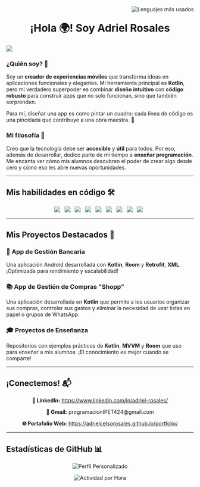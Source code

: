 <div align="center" style="position: relative;">
  <h1 style="display: inline-block;">¡Hola 🌍! Soy Adriel Rosales</h1>
  <div style="position: absolute; top: 0; right: 0; display: inline-block;">
    <img src="https://github-readme-stats.vercel.app/api/top-langs/?username=ADRIELCELSOROSALES&layout=compact&theme=dark" alt="Lenguajes más usados" />
  </div>
</div>

<!-- Divisor horizontal (gradiente) -->
<img src="https://user-images.githubusercontent.com/73097560/115834477-dbab4500-a447-11eb-908a-139a6edaec5c.gif">

### ¿Quién soy? 🤔

Soy un **creador de experiencias móviles** que transforma ideas en aplicaciones funcionales y elegantes. Mi herramienta principal es **Kotlin**, pero mi verdadero superpoder es combinar **diseño intuitivo** con **código robusto** para construir apps que no solo funcionan, sino que también sorprenden.

Para mí, diseñar una app es como pintar un cuadro: cada línea de código es una pincelada que contribuye a una obra maestra. 🎨

### Mi filosofía 💭

Creo que la tecnología debe ser **accesible** y **útil** para todos. Por eso, además de desarrollar, dedico parte de mi tiempo a **enseñar programación**. Me encanta ver cómo mis alumnos descubren el poder de crear algo desde cero y cómo eso les abre nuevas oportunidades.

---

## Mis habilidades en código 🛠️

<p align="center">
  <img src="https://img.shields.io/badge/Kotlin-7F52FF?style=for-the-badge&logo=kotlin&logoColor=white" />&nbsp;&nbsp;
  <img src="https://img.shields.io/badge/XML-800020?style=for-the-badge&logo=xml&logoColor=white" />&nbsp;&nbsp;
  <img src="https://img.shields.io/badge/Jetpack%20Compose-6A5ACD?style=for-the-badge&logo=jetpack-compose&logoColor=white" />&nbsp;&nbsp;
  <img src="https://img.shields.io/badge/Room-0D47A1?style=for-the-badge&logo=sqlite&logoColor=white" />&nbsp;&nbsp;
  <img src="https://img.shields.io/badge/Retrofit-004D40?style=for-the-badge&logo=retrofit&logoColor=white" />&nbsp;&nbsp;
  <img src="https://img.shields.io/badge/Coroutines-00695C?style=for-the-badge&logo=kotlin&logoColor=white" />&nbsp;&nbsp;
  <img src="https://img.shields.io/badge/MVVM-00796B?style=for-the-badge&logo=android&logoColor=white" />&nbsp;&nbsp;
  <img src="https://img.shields.io/badge/Git-F05032?style=for-the-badge&logo=git&logoColor=white" />&nbsp;&nbsp;
  <img src="https://img.shields.io/badge/GitHub-121212?style=for-the-badge&logo=github&logoColor=white" />&nbsp;&nbsp;
</p>

---

## Mis Proyectos Destacados 🚀

### 🏦 **App de Gestión Bancaria**
Una aplicación Android desarrollada con **Kotlin**, **Room** y **Retrofit**, **XML**. ¡Optimizada para rendimiento y escalabilidad!

### 📚 **App de Gestión de Compras "Shopp"**
Una aplicación desarrollada en **Kotlin** que permite a los usuarios organizar sus compras, controlar sus gastos y eliminar la necesidad de usar listas en papel o grupos de WhatsApp.

### 🎓 **Proyectos de Enseñanza**
Repositorios con ejemplos prácticos de **Kotlin**, **MVVM** y **Room** que uso para enseñar a mis alumnos. ¡El conocimiento es mejor cuando se comparte!

---

## ¡Conectemos! 📬

<p align="center">
  <strong>💼 LinkedIn:</strong> <a href="https://www.linkedin.com/in/adriel-rosales/" target="_blank">https://www.linkedin.com/in/adriel-rosales/</a>
</p>

<p align="center">
  <strong>📧 Gmail:</strong> programacionIPET424@gmail.com
</p>

<p align="center">
  <strong>🌐 Portafolio Web:</strong> <a href="https://adrielcelsorosales.github.io/portfolio/" target="_blank">https://adrielcelsorosales.github.io/portfolio/</a>
</p>

---

## Estadísticas de GitHub 📊


<p align="center">
  <img src="https://github-profile-summary-cards.vercel.app/api/cards/profile-details?username=ADRIELCELSOROSALES&theme=github_dark" alt="Perfil Personalizado" />
</p>

<p align="center">
  <img src="https://github-profile-summary-cards.vercel.app/api/cards/productive-time?username=ADRIELCELSOROSALES&theme=github_dark&utcOffset=-3" alt="Actividad por Hora" />
</p>
